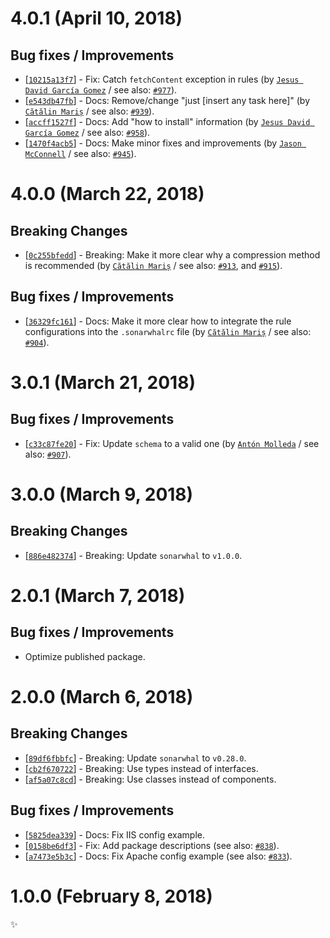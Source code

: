# 4.0.1 (April 10, 2018)

## Bug fixes / Improvements

* [[`10215a13f7`](https://github.com/sonarwhal/sonarwhal/commit/10215a13f7b45254db9ac31d5647840bab33e277)] - Fix: Catch `fetchContent` exception in rules (by [`Jesus David García Gomez`](https://github.com/sarvaje) / see also: [`#977`](https://github.com/sonarwhal/sonarwhal/issues/977)).
* [[`e543db47fb`](https://github.com/sonarwhal/sonarwhal/commit/e543db47fbfcf857fb3d7000d9334c4e64ebeb12)] - Docs: Remove/change "just [insert any task here]" (by [`Cătălin Mariș`](https://github.com/alrra) / see also: [`#939`](https://github.com/sonarwhal/sonarwhal/issues/939)).
* [[`accff1527f`](https://github.com/sonarwhal/sonarwhal/commit/accff1527f07e4cb932cb79bf90ceadacbef0620)] - Docs: Add "how to install" information (by [`Jesus David García Gomez`](https://github.com/sarvaje) / see also: [`#958`](https://github.com/sonarwhal/sonarwhal/issues/958)).
* [[`1470f4acb5`](https://github.com/sonarwhal/sonarwhal/commit/1470f4acb5f973da42c72756dc1a0e62d9e4efa7)] - Docs: Make minor fixes and improvements (by [`Jason McConnell`](https://github.com/Maggers) / see also: [`#945`](https://github.com/sonarwhal/sonarwhal/issues/945)).


# 4.0.0 (March 22, 2018)

## Breaking Changes

* [[`0c255bfedd`](https://github.com/sonarwhal/sonarwhal/commit/0c255bfedd07b3026b4bb580522b165914b8bad8)] - Breaking: Make it more clear why a compression method is recommended (by [`Cătălin Mariș`](https://github.com/alrra) / see also: [`#913`](https://github.com/sonarwhal/sonarwhal/issues/913), and [`#915`](https://github.com/sonarwhal/sonarwhal/issues/915)).

## Bug fixes / Improvements

* [[`36329fc161`](https://github.com/sonarwhal/sonarwhal/commit/36329fc161d90e8cf1b593d6fcde7262f3ceabae)] - Docs: Make it more clear how to integrate the rule configurations into the `.sonarwhalrc` file (by [`Cătălin Mariș`](https://github.com/alrra) / see also: [`#904`](https://github.com/sonarwhal/sonarwhal/issues/904)).


# 3.0.1 (March 21, 2018)

## Bug fixes / Improvements

* [[`c33c87fe20`](https://github.com/sonarwhal/sonarwhal/commit/c33c87fe2005250fc1724876b7405fe69019e6a0)] - Fix: Update `schema` to a valid one (by [`Antón Molleda`](https://github.com/molant) / see also: [`#907`](https://github.com/sonarwhal/sonarwhal/issues/907)).


# 3.0.0 (March 9, 2018)

## Breaking Changes

* [[`886e482374`](https://github.com/sonarwhal/sonarwhal/commit/886e482374239974b06c1dad932a7d3324e9de9a)] - Breaking: Update `sonarwhal` to `v1.0.0`.


# 2.0.1 (March 7, 2018)

## Bug fixes / Improvements

* Optimize published package.


# 2.0.0 (March 6, 2018)

## Breaking Changes

* [[`89df6fbbfc`](https://github.com/sonarwhal/sonarwhal/commit/89df6fbbfcb6be936a12c77fe932a7ccc0e35d73)] - Breaking: Update `sonarwhal` to `v0.28.0`.
* [[`cb2f670722`](https://github.com/sonarwhal/sonarwhal/commit/cb2f67072276cfe624cf60bf2381eb6cb1ef5a16)] - Breaking: Use types instead of interfaces.
* [[`af5a07c8cd`](https://github.com/sonarwhal/sonarwhal/commit/af5a07c8cd825d5b41bf65444d78a83e743875b9)] - Breaking: Use classes instead of components.

## Bug fixes / Improvements

* [[`5825dea339`](https://github.com/sonarwhal/sonarwhal/commit/5825dea3391461a42df740a0b009938f27449510)] - Docs: Fix IIS config example.
* [[`0158be6df3`](https://github.com/sonarwhal/sonarwhal/commit/0158be6df36e9aa1268f4b5f9cafaf3b4e45ffef)] - Fix: Add package descriptions (see also: [`#838`](https://github.com/sonarwhal/sonarwhal/issues/838)).
* [[`a7473e5b3c`](https://github.com/sonarwhal/sonarwhal/commit/a7473e5b3c5e71395cb9646526ab7184e58e0988)] - Docs: Fix Apache config example (see also: [`#833`](https://github.com/sonarwhal/sonarwhal/issues/833)).


# 1.0.0 (February 8, 2018)

✨
